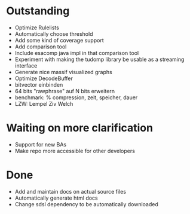 # Outstanding

- Optimize Rulelists
- Automatically choose threshold
- Add some kind of coverage support
- Add comparison tool
- Include esacomp java impl in that comparison tool
- Experiment with making the tudomp library be usable as a streaming interface
- Generate nice massif visualized graphs
- Optimize DecodeBuffer
- bitvector einbinden
- 64 bits "rawphrase" auf N bits erweitern
- benchmark: % compression, zeit, speicher, dauer
- LZW: Lempel Ziv Welch

# Waiting on more clarification

- Support for new BAs
- Make repo more accessible for other developers

# Done

- Add and maintain docs on actual source files
- Automatically generate html docs
- Change sdsl dependency to be automatically downloaded
